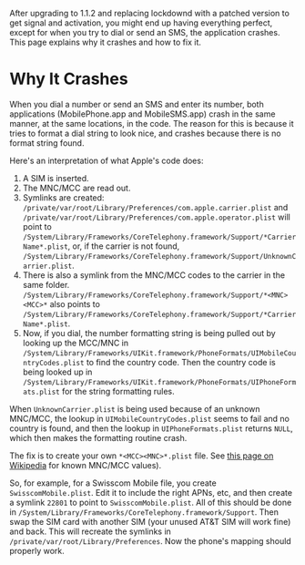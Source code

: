 After upgrading to 1.1.2 and replacing lockdownd with a patched version to get signal and activation, you might end up having everything perfect, except for when you try to dial or send an SMS, the application crashes. This page explains why it crashes and how to fix it.

# Why It Crashes #

When you dial a number or send an SMS and enter its number, both applications (MobilePhone.app and MobileSMS.app) crash in the same manner, at the same locations, in the code. The reason for this is because it tries to format a dial string to look nice, and crashes because there is no format string found.

Here's an interpretation of what Apple's code does:

  1. A SIM is inserted.
  1. The MNC/MCC are read out.
  1. Symlinks are created: `/private/var/root/Library/Preferences/com.apple.carrier.plist` and `/private/var/root/Library/Preferences/com.apple.operator.plist` will point to `/System/Library/Frameworks/CoreTelephony.framework/Support/*CarrierName*.plist`, or, if the carrier is not found, `/System/Library/Frameworks/CoreTelephony.framework/Support/UnknownCarrier.plist`.
  1. There is also a symlink from the MNC/MCC codes to the carrier in the same folder. `/System/Library/Frameworks/CoreTelephony.framework/Support/*<MNC><MCC>*` also points to `/System/Library/Frameworks/CoreTelephony.framework/Support/*CarrierName*.plist`.
  1. Now, if you dial, the number formatting string is being pulled out by looking up the MCC/MNC in `/System/Library/Frameworks/UIKit.framework/PhoneFormats/UIMobileCountryCodes.plist` to find the country code. Then the country code is being looked up in `/System/Library/Frameworks/UIKit.framework/PhoneFormats/UIPhoneFormats.plist` for the string formatting rules.

When `UnknownCarrier.plist` is being used because of an unknown MNC/MCC, the lookup in `UIMobileCountryCodes.plist` seems to fail and no country is found, and then the lookup in `UIPhoneFormats.plist` returns `NULL`, which then makes the formatting routine crash.

The fix is to create your own `*<MCC><MNC>*.plist` file. See [this page on Wikipedia](http://en.wikipedia.org/wiki/Mobile_Network_Code#International) for known MNC/MCC values).

So, for example, for a Swisscom Mobile file, you create `SwisscomMobile.plist`. Edit it to include the right APNs, etc, and then create a symlink `22801` to point to `SwisscomMobile.plist`. All of this should be done in `/System/Library/Frameworks/CoreTelephony.framework/Support`. Then swap the SIM card with another SIM (your unused AT&T SIM will work fine) and back. This will recreate the symlinks in `/private/var/root/Library/Preferences`. Now the phone's mapping should properly work.